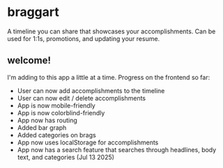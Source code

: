 # braggart

A timeline you can share that showcases your accomplishments. Can be used for 1:1s, promotions, and updating your resume.

## welcome!

I'm adding to this app a little at a time. Progress on the frontend so far:

- User can now add accomplishments to the timeline
- User can now edit / delete accomplishments
- App is now mobile-friendly
- App is now colorblind-friendly
- App now has routing
- Added bar graph
- Added categories on brags
- App now uses localStorage for accomplishments
- App now has a search feature that searches through headlines, body text, and categories (Jul 13 2025)
